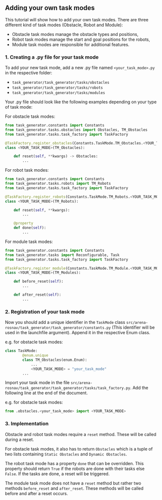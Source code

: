 ## Adding your own task modes

This tutorial will show how to add your own task modes. There are three different kind of task modes (Obstacle, Robot and Module):

- Obstacle task modes manage the obstacle types and positions,
- Robot task modes manage the start and goal positions for the robots,
- Module task modes are responsible for additional features.

### 1. Creating a .py file for your task mode

To add your new task mode, add a new .py file named `<your_task_mode>.py` in the respective folder:

- `task_generator/task_generator/tasks/obstacles`
- `task_generator/task_generator/tasks/robots`
- `task_generator/task_generator/tasks/modules`

Your .py file should look like the following examples depending on your type of task mode:

For obstacle task modes:

```py
from task_generator.constants import Constants
from task_generator.tasks.obstacles import Obstacles, TM_Obstacles
from task_generator.tasks.task_factory import TaskFactory

@TaskFactory.register_obstacles(Constants.TaskMode.TM_Obstacles.<YOUR_TASK_MODE>)
class <YOUR_TASK_MODE>(TM_Obstacles):

    def reset(self, **kwargs) -> Obstacles:
        ...

```

For robot task modes:

```py
from task_generator.constants import Constants
from task_generator.tasks.robots import TM_Robots
from task_generator.tasks.task_factory import TaskFactory

@TaskFactory.register_robots(Constants.TaskMode.TM_Robots.<YOUR_TASK_MODE>)
class <YOUR_TASK_MODE>(TM_Robots):

    def reset(self, **kwargs):
        ...

    @property
    def done(self):
        ...
```

For module task modes:

```py
from task_generator.constants import Constants
from task_generator.tasks import Reconfigurable, Task
from task_generator.tasks.task_factory import TaskFactory

@TaskFactory.register_module(Constants.TaskMode.TM_Module.<YOUR_TASK_MODE>)
class <YOUR_TASK_MODE>(TM_Modules):

    def before_reset(self):
        ...

    def after_reset(self):
        ...
```

### 2. Registration of your task mode

Now you should add a unique identifier in the `TaskMode` class `src/arena-rosnav/task_generator/task_generator/constants.py` (This identifier will be used in the launchfile argument). Append it in the respective Enum class.

e.g. for obstacle task modes:

```py
class TaskMode:
        @enum.unique
        class TM_Obstacles(enum.Enum):
            ...
            <YOUR_TASK_MODE> = "your_task_mode"
        ...
```

Import your task mode in the file `src/arena-rosnav/task_generator/task_generator/tasks/task_factory.py`. Add the following line at the end of the document.

e.g. for obstacle task modes:

```py
from .obstacles.<your_task_mode> import <YOUR_TASK_MODE>
```

### 3. Implementation

Obstacle and robot task modes require a `reset` method. These will be called during a reset. 

For obstacle task modes, it also has to return `Obstacles` which is a tuple of two lists containing `Static Obstacles` and `Dynamic Obstacles`.

The robot task mode has a property `done` that can be overridden. This property should return `True` if the robots are done with their tasks else `False`. If the tasks are done, a reset will be triggered.

The module task mode does not have a `reset` method but rather two methods `before_reset` and `after_reset`. These methods will be called before and after a reset occurs.



